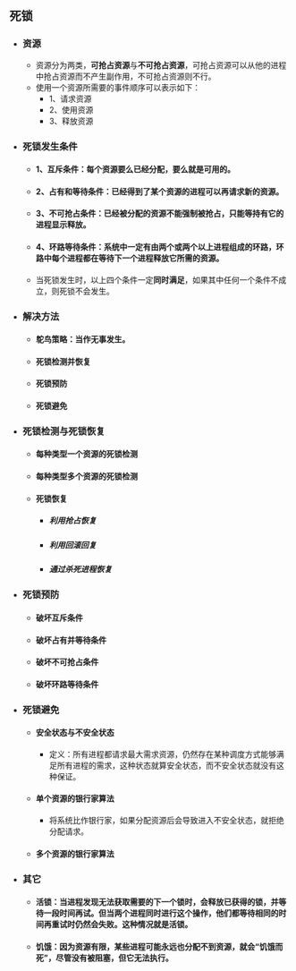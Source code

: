 ## 死锁
- ### 资源
  - 资源分为两类，**可抢占资源**与**不可抢占资源**，可抢占资源可以从他的进程中抢占资源而不产生副作用，不可抢占资源则不行。  
  - 使用一个资源所需要的事件顺序可以表示如下：  
    - 1、请求资源  
    - 2、使用资源  
    - 3、释放资源

- ### 死锁发生条件
  - #### 1、互斥条件：每个资源要么已经分配，要么就是可用的。
  - #### 2、占有和等待条件：已经得到了某个资源的进程可以再请求新的资源。
  - #### 3、不可抢占条件：已经被分配的资源不能强制被抢占，只能等持有它的进程显示释放。
  - #### 4、环路等待条件：系统中一定有由两个或两个以上进程组成的环路，环路中每个进程都在等待下一个进程释放它所需的资源。
  - 当死锁发生时，以上四个条件一定**同时满足**，如果其中任何一个条件不成立，则死锁不会发生。
- ### 解决方法
  - #### 鸵鸟策略：当作无事发生。
  - #### 死锁检测并恢复
  - #### 死锁预防
  - #### 死锁避免
- ### 死锁检测与死锁恢复
  - #### 每种类型一个资源的死锁检测
  - #### 每种类型多个资源的死锁检测
  - #### 死锁恢复
    - ##### 利用抢占恢复
    - ##### 利用回滚回复
    - ##### 通过杀死进程恢复
- ### 死锁预防
  - #### 破坏互斥条件
  - #### 破坏占有并等待条件
  - #### 破坏不可抢占条件
  - #### 破坏环路等待条件
- ### 死锁避免
  - #### 安全状态与不安全状态
    - 定义：所有进程都请求最大需求资源，仍然存在某种调度方式能够满足所有进程的需求，这种状态就算安全状态，而不安全状态就没有这种保证。
  - #### 单个资源的银行家算法
    - 将系统比作银行家，如果分配资源后会导致进入不安全状态，就拒绝分配请求。
  - #### 多个资源的银行家算法
- ### 其它
  - #### 活锁：当进程发现无法获取需要的下一个锁时，会释放已获得的锁，并等待一段时间再试。但当两个进程同时进行这个操作，他们都等待相同的时间再重试时仍然会失败。这种情况就是活锁。
  - #### 饥饿：因为资源有限，某些进程可能永远也分配不到资源，就会“饥饿而死”，尽管没有被阻塞，但它无法执行。